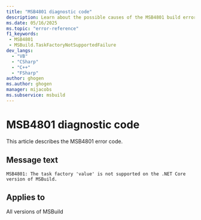 ```yaml
---
title: "MSB4801 diagnostic code"
description: Learn about the possible causes of the MSB4801 build error, and get troubleshooting tips.
ms.date: 05/16/2025
ms.topic: "error-reference"
f1_keywords:
 - MSB4801
 - MSBuild.TaskFactoryNotSupportedFailure
dev_langs:
  - "VB"
  - "CSharp"
  - "C++"
  - "FSharp"
author: ghogen
ms.author: ghogen
manager: mijacobs
ms.subservice: msbuild
---
```


# MSB4801 diagnostic code

<!-- :::ErrorDefinitionDescription::: -->
<!-- :::editable-content name="introDescription"::: -->
This article describes the MSB4801 error code.
<!-- :::editable-content-end::: -->

## Message text

<!-- :::editable-content name="messageText"::: -->
`MSB4801: The task factory 'value' is not supported on the .NET Core version of MSBuild.`
<!-- :::editable-content-end::: -->
<!-- MSB4801: The task factory "{0}" is not supported on the .NET Core version of MSBuild. -->

<!-- :::editable-content name="postOutputDescription"::: -->
<!--
{StrBegin="MSB4801: "}
-->
<!-- :::editable-content-end::: -->
<!-- :::ErrorDefinitionDescription-end::: -->

## Applies to

All versions of MSBuild
